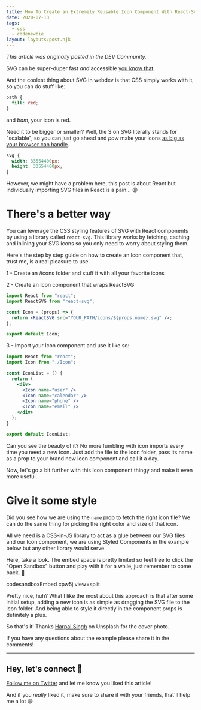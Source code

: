 ```yaml
---
title: How To Create an Extremely Reusable Icon Component With React-SVG
date: 2020-07-13
tags:
  - css
  - codenewbie
layout: layouts/post.njk
---
```


_This article was originally posted in the DEV Community._

SVG can be super-duper fast _and_ accessible [you know that](https://css-tricks.com/accessible-svgs/).

And the coolest thing about SVG in webdev is that CSS simply works with it, so you can do stuff like:

```css
path {
  fill: red;
}
```

and _bam_, your icon is red.

Need it to be bigger or smaller? Well, the S on SVG literally stands for "scalable", so you can just go ahead and _pow_ make your icons [as big as your browser can handle](https://stackoverflow.com/questions/16637530/whats-the-maximum-pixel-value-of-css-width-and-height-properties).

```css
svg {
  width: 33554400px;
  height: 33554400px;
}
```

However, we might have a problem here, this post is about React but individually importing SVG files in React is a pain... 😩

# There's a better way

You can leverage the CSS styling features of SVG with React components by using a library called `react-svg`. This library works by fetching, caching and inlining your SVG icons so you only need to worry about styling them.

Here's the step by step guide on how to create an Icon component that, trust me, is a real pleasure to use.

1 - Create an /icons folder and stuff it with all your favorite icons

2 - Create an Icon component that wraps ReactSVG:

```jsx
import React from "react";
import ReactSVG from "react-svg";

const Icon = (props) => {
  return <ReactSVG src="YOUR_PATH/icons/${props.name}.svg" />;
};

export default Icon;
```

3 - Import your Icon component and use it like so:

```jsx
import React from "react";
import Icon from "./Icon";

const IconList = () {
  return (
    <div>
      <Icon name="user" />
      <Icon name="calendar" />
      <Icon name="phone" />
      <Icon name="email" />
    </div>
  );
}

export default IconList;
```

Can you see the beauty of it? No more fumbling with icon imports every time you need a new icon. Just add the file to the icon folder, pass its name as a prop to your brand new Icon component and call it a day.

Now, let's go a bit further with this Icon component thingy and make it even more useful.

# Give it some style

Did you see how we are using the `name` prop to fetch the right icon file? We can do the same thing for picking the right color and size of that icon.

All we need is a CSS-in-JS library to act as a glue between our SVG files and our Icon component, we are using Styled Components in the example below but any other library would serve.

Here, take a look. The embed space is pretty limited so feel free to click the "Open Sandbox" button and play with it for a while, just remember to come back. 🙂

codesandboxEmbed cpw5j view=split

Pretty nice, huh? What I like the most about this approach is that after some initial setup, adding a new icon is as simple as dragging the SVG file to the icon folder. And being able to style it directly in the component props is definitely a plus.

So that's it! Thanks [Harpal Singh](https://unsplash.com/@aquatium) on Unsplash for the cover photo.

If you have any questions about the example please share it in the comments!

---

## Hey, let's connect 👋

[Follow me on Twitter](https://twitter.com/paladini_dev) and let me know you liked this article!

And if you _really_ liked it, make sure to share it with your friends, that'll help me a lot 😄
